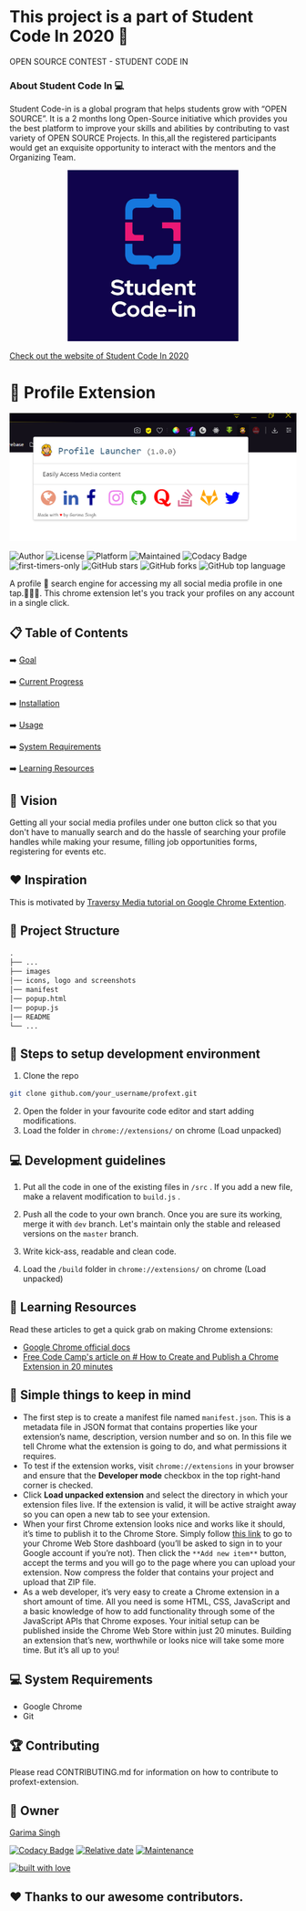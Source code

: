 

# This project is a part of Student Code In 2020 👣
  OPEN SOURCE CONTEST - STUDENT CODE IN
  ### About Student Code In 💻
  Student Code-in is a global program that helps students grow with “OPEN SOURCE”. It is a 2 months long Open-Source initiative which provides you the best platform to improve your skills and abilities by contributing to vast variety of OPEN SOURCE Projects. In this,all the registered participants would get an exquisite opportunity to interact with the mentors and the Organizing Team. 

<div align="center">

<img src="logosci.jpeg" width="300" height="300">
</div>




[Check out the website of Student Code In 2020](https://scodein.tech/)

# 👣 Profile Extension

<img src="ss.png" width="600">


![Author](https://img.shields.io/badge/author-garimasingh128-orange)
![License](https://img.shields.io/badge/license-MIT-brightgreen)
![Platform](https://img.shields.io/badge/platform-Visual%20Studio%20Code-blue)
![Maintained](https://img.shields.io/maintenance/yes/2020)
![Codacy Badge](https://api.codacy.com/project/badge/Grade/e52b4d5ce490402a8adfe52eb45dc573)
![first-timers-only](https://img.shields.io/badge/first--timers--only-friendly-tomato.svg?style=flat&logo=git)
![GitHub stars](https://img.shields.io/github/stars/garimasingh128/profext.svg?logo=github)
![GitHub forks](https://img.shields.io/github/forks/garimasingh128/profext.svg?logo=github&color=teal)
![GitHub top language](https://img.shields.io/github/languages/top/garimasingh128/profext?color=yellow&logo=javascript)

A profile 🔎 search engine for accessing my all social media profile in one tap.👨‍💻👩‍. This chrome extension let's you track your profiles on any account in a single click.

## 📋 Table of Contents
 ➡️   [Goal](#)

 ➡️   [Current Progress](#)

 ➡️   [Installation](#)

 ➡️   [Usage](#)

 ➡️   [System Requirements](#-system-requirements)

 ➡️   [Learning Resources](#-learning-resources)





## 👩‍ Vision
Getting all your social media profiles under one button click so that you don't have to manually search and do the hassle of searching your profile handles while making your resume, filling job opportunities forms, registering for events etc.

## ❤️ Inspiration
This is motivated by [Traversy Media tutorial on Google Chrome Extention](https://www.youtube.com/watch?v=wHZCYi1K664).

## 🤷 Project Structure
    .
    ├── ...
    ├── images
    │── icons, logo and screenshots
    │── manifest
    │── popup.html
    |── popup.js
    |── README
    └── ...

## 🚀 Steps to setup development environment
1.  Clone the repo
 ```bash
 git clone github.com/your_username/profext.git
 ```
 2. Open the folder in your favourite code editor and start adding modifications.
 3.  Load the folder in `chrome://extensions/` on chrome (Load unpacked)

 ## 💻  Development guidelines

1.  Put all the code in one of the existing files in  `/src`  . If you add a new file, make a relavent modification to  `build.js`  .
    
3.  Push all the code to your own branch. Once you are sure its working, merge it with  `dev`  branch. Let's maintain only the stable and released versions on the  `master`  branch.
    
4.  Write kick-ass, readable and clean code.
    
5.  Load the  `/build`  folder in  `chrome://extensions/`  on chrome (Load unpacked)

## 📝 Learning Resources

Read these articles to get a quick grab on making Chrome extensions:
- [Google Chrome official docs](https://developer.chrome.com/extensions)
- [Free Code Camp's article on # How to Create and Publish a Chrome Extension in 20 minutes](https://www.freecodecamp.org/news/how-to-create-and-publish-a-chrome-extension-in-20-minutes-6dc8395d7153/)

## 🧐 Simple things to keep in mind 
- The first step is to create a manifest file named `manifest.json`. This is a metadata file in JSON format that contains properties like your extension’s name, description, version number and so on. In this file we tell Chrome what the extension is going to do, and what permissions it requires.
- To test if the extension works, visit `chrome://extensions` in your browser and ensure that the **Developer mode** checkbox in the top right-hand corner is checked.
- Click **Load unpacked extension** and select the directory in which your extension files live. If the extension is valid, it will be active straight away so you can open a new tab to see your extension.
- When your first Chrome extension looks nice and works like it should, it’s time to publish it to the Chrome Store. Simply follow [this link](https://chrome.google.com/webstore/developer/dashboard) to go to your Chrome Web Store dashboard (you’ll be asked to sign in to your Google account if you’re not). Then click the `**Add new item**` button, accept the terms and you will go to the page where you can upload your extension. Now compress the folder that contains your project and upload that ZIP file.
- As a web developer, it’s very easy to create a Chrome extension in a short amount of time. All you need is some HTML, CSS, JavaScript and a basic knowledge of how to add functionality through some of the JavaScript APIs that Chrome exposes. Your initial setup can be published inside the Chrome Web Store within just 20 minutes. Building an extension that’s new, worthwhile or looks nice will take some more time. But it’s all up to you!

## 💻 System Requirements
- Google Chrome
- Git

## 🏆 Contributing

Please read  CONTRIBUTING.md  for information on how to contribute to profext-extension.
## 👬  Owner

[Garima Singh](https://github.com/garimasingh128)

[![Codacy Badge](https://api.codacy.com/project/badge/Grade/69a18fa3a0574431b6f9463f02a8e7a8)](https://app.codacy.com/manual/garimasingh128/profext?utm_source=github.com&utm_medium=referral&utm_content=garimasingh128/profext&utm_campaign=Badge_Grade_Dashboard)
[![Relative date](https://img.shields.io/date/1577392258?color=important&label=started&logo=github)](https://github.com/garimasingh128/) [![Maintenance](https://img.shields.io/maintenance/yes/2020?color=green&logo=github)](https://github.com/garimasingh128/)

[![built with love](https://forthebadge.com/images/badges/built-with-love.svg)](https://github.com/garimasingh128/)

## ❤️ Thanks to our awesome contributors.
